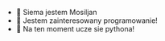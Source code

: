 - 👋 Siema jestem Mosiljan
- 👀 Jestem zainteresowany programowanie!
- 🏫 Na ten moment ucze sie pythona!


